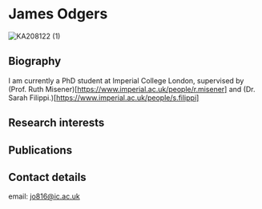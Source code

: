 # James Odgers
![KA208122 (1)](https://user-images.githubusercontent.com/35336532/196725414-837f5d76-5b47-463b-a515-cbb07aab1563.jpg)


## Biography 

I am currently a PhD student at Imperial College London, supervised by (Prof. Ruth Misener)[https://www.imperial.ac.uk/people/r.misener] and (Dr. Sarah Filippi.)[https://www.imperial.ac.uk/people/s.filippi]
## Research interests

## Publications 

## Contact details 

email: jo816@ic.ac.uk

